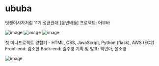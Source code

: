# ububa
멋쟁이사자처럼 11기 성균관대 [동년배들] 프로젝트: 어부바

![image](https://github.com/JuyeongKim201/ububa/assets/125976021/f16d1709-6fa7-41c0-8b1f-676f62c2191b)
![image](https://github.com/JuyeongKim201/ububa/assets/125976021/5df92bfb-bae0-423c-8073-91ee7fb228e2)
![image](https://github.com/JuyeongKim201/ububa/assets/125976021/f2e06b9c-a5ed-47e5-9690-97d05685a1fb)

첫 미니프로젝트 경험기 - HTML, CSS, JavaScript, Python (flask), AWS (EC2)
Front-end: 김소현
Back-end: 김주영
기획 및 발표: 백민아, 윤소영

![image](https://github.com/JuyeongKim201/ububa/assets/125976021/47cd5f80-f7da-4df6-8dea-50038fbe3015)
